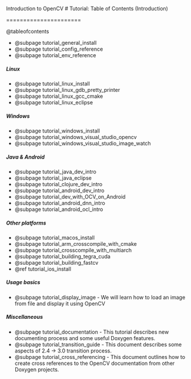 Introduction to OpenCV \# Tutorial: Table of Contents (Introduction)

======================

@tableofcontents

- @subpage tutorial_general_install
- @subpage tutorial_config_reference
- @subpage tutorial_env_reference

##### Linux
-   @subpage tutorial_linux_install
-   @subpage tutorial_linux_gdb_pretty_printer
-   @subpage tutorial_linux_gcc_cmake
-   @subpage tutorial_linux_eclipse

##### Windows
-   @subpage tutorial_windows_install
-   @subpage tutorial_windows_visual_studio_opencv
-   @subpage tutorial_windows_visual_studio_image_watch

##### Java & Android
-   @subpage tutorial_java_dev_intro
-   @subpage tutorial_java_eclipse
-   @subpage tutorial_clojure_dev_intro
-   @subpage tutorial_android_dev_intro
-   @subpage tutorial_dev_with_OCV_on_Android
-   @subpage tutorial_android_dnn_intro
-   @subpage tutorial_android_ocl_intro

##### Other platforms
-   @subpage tutorial_macos_install
-   @subpage tutorial_arm_crosscompile_with_cmake
-   @subpage tutorial_crosscompile_with_multiarch
-   @subpage tutorial_building_tegra_cuda
-   @subpage tutorial_building_fastcv
-   @ref tutorial_ios_install

##### Usage basics
-   @subpage tutorial_display_image - We will learn how to load an image from file and display it using OpenCV

##### Miscellaneous
-   @subpage tutorial_documentation - This tutorial describes new documenting process and some useful Doxygen features.
-   @subpage tutorial_transition_guide - This document describes some aspects of 2.4 -> 3.0 transition process.
-   @subpage tutorial_cross_referencing - This document outlines how to create cross references to the OpenCV documentation from other Doxygen projects.
